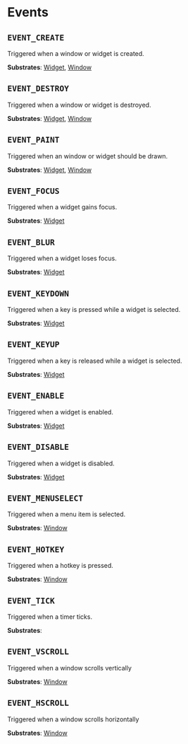 # Events

## `EVENT_CREATE`
Triggered when a window or widget is created.

**Substrates**: [Widget](#), [Window](window.md)

## `EVENT_DESTROY`
Triggered when a window or widget is destroyed.

**Substrates**: [Widget](#), [Window](window.md)

## `EVENT_PAINT`
Triggered when an window or widget should be drawn.

**Substrates**: [Widget](#), [Window](window.md)

## `EVENT_FOCUS`
Triggered when a widget gains focus.

**Substrates**: [Widget](#)

## `EVENT_BLUR`
Triggered when a widget loses focus.

**Substrates**: [Widget](#)

## `EVENT_KEYDOWN`
Triggered when a key is pressed while a widget is selected.

**Substrates**: [Widget](#)

## `EVENT_KEYUP`
Triggered when a key is released while a widget is selected.

**Substrates**: [Widget](#)

## `EVENT_ENABLE`
Triggered when a widget is enabled.

**Substrates**: [Widget](#)

## `EVENT_DISABLE`
Triggered when a widget is disabled.

**Substrates**: [Widget](#)

## `EVENT_MENUSELECT`
Triggered when a menu item is selected.

**Substrates**: [Window](window.md)

## `EVENT_HOTKEY`
Triggered when a hotkey is pressed.

**Substrates**: [Window](window.md)

## `EVENT_TICK`
Triggered when a timer ticks.

**Substrates**:

## `EVENT_VSCROLL`
Triggered when a window scrolls vertically

**Substrates**: [Window](window.md)

## `EVENT_HSCROLL`
Triggered when a window scrolls horizontally

**Substrates**: [Window](window.md)
